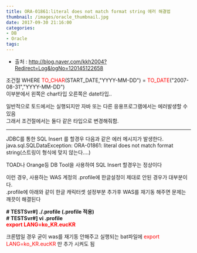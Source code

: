 ```yaml
---
title: ORA-01861:literal does not match format string 에러 해결법
thumbnail: /images/oracle_thumbnail.jpg
date: 2017-09-30 21:16:00
categories:
- DB
- Oracle
tags:
---
```

- 출처 : http://blog.naver.com/kkh2004?Redirect=Log&logNo=120145122658

조건절 WHERE <span style="color: red">TO_CHAR</span>(START_DATE,"YYYY-MM-DD") = <span style="color: red">TO_DATE</span>("2007-08-31","YYYY-MM-DD")  
이부분에서 왼쪽은 char타입 오른쪽은 date타입..

일반적으로 토드에서는 실행되지만 자바 또는 다른 응용프로그램에서는 에러발생할 수 있음  
그래서 조건절에서는 둘다 같은 타입으로 변경해줘함.

---

JDBC를 통한 SQL Insert 를 할경우 다음과 같은 에러 메시지가 발생한다.  
java.sql.SQLDataException: ORA-01861: literal does not match format string(스트링이 형식에 맞지 않는다....)

TOAD나 Orange등 DB Tool을 사용하여 SQL Insert 할경우는 정상이다

이런 경우, 사용하는 WAS 계정의 .profile에 한글설정이 제대로 안된 경우가 대부분이다.  
.profile에 아래와 같이 한글 캐릭터셋 설정부분 추가후 WAS를 재기동 해주면 문제는 깨끗이 해결된다

**# TESTSvr#]  ./.profile (.profile 적용)**  
**# TESTSvr#] vi .profile**  
<span style="color: red; font-weight: bold;">export LANG=ko_KR.eucKR</span>

크론탭일 경우 굳이 was를 재기동 안해주고 실행되는 bat파일에 <span style="color: red">export LANG=ko_KR.eucKR</span> 만 추가 시켜도 됨
